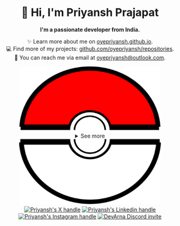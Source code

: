 <div align="center">
  <h1>👋 Hi, I'm Priyansh Prajapat</h1>
  <b>I'm a passionate developer from India.</b>
</div>

<div align="center">
   
  ✨ Learn more about me on [oyepriyansh.github.io](https://oyepriyansh.github.io). <br>
  💻 Find more of my projects: [github.com/oyepriyansh/repositories](https://github.com/oyepriyansh?tab=repositories). <br>
  💌 You can reach me via email at [oyepriyansh@outlook.com](mailto:oyepriyansh@outlook.com).
</div>

<div align="center">
  <a href="#"><img src="assets/pokeball-top.png" width="370px" height="170px"></a>
  <details>
    <summary>See more</summary>
    <a href="#"><img src="assets/bitmoji.png" width="150"></a> <br>
    <a href="#"><img src="assets/typing.svg"></a>
    <details open>
      <summary>About me</summary>
      <div align="left">

```js
/**
 * Represents me.
 * @constructor
 * @param {string} languages - Hindi, Gujrati, English.
 * @param {string} hobbies - Cricket, Music, Gaming.
 * @param {string} interests - DiscordJS, Open Source, Javascript, Java.
 * @param {Date} birthday - 28th of May.
 */
```
  </div>
</details>

<details open>
  <summary>Activity Status</summary>
  <div>
    <a href="https://discord.com/users/838764339942785051" target="_blank">
      <img src="https://oyepriyansh.pages.dev/9d5grh" width="355px">
    </a> <br>
    <a href="https://open.spotify.com/playlist/61FVEPQTp0tU6ELzbvVMer" target="_blank">
      <img src="https://oyepriyansh.pages.dev/fb954dg" width="355px">
    </a>
  </div>
</details>

<details open>
  <summary>Recent Activity</summary>

<!--RECENT_ACTIVITY:start-->
![new_star](https://oyepriyansh.pages.dev/i/octicons/StarredRepositoryYellow.svg) [openai/grok](https://github.com/openai/grok)<br>
![new_star](https://oyepriyansh.pages.dev/i/octicons/StarredRepositoryYellow.svg) [shashankrustagi/DynamicProgramming](https://github.com/shashankrustagi/DynamicProgramming)<br>
![new_star](https://oyepriyansh.pages.dev/i/octicons/StarredRepositoryYellow.svg) [dsheeler/CoverflowAltTab](https://github.com/dsheeler/CoverflowAltTab)<br>
![new_star](https://oyepriyansh.pages.dev/i/octicons/StarredRepositoryYellow.svg) [tailwindlabs/tailwindcss](https://github.com/tailwindlabs/tailwindcss)<br>
![new_star](https://oyepriyansh.pages.dev/i/octicons/StarredRepositoryYellow.svg) [dylanaraps/neofetch](https://github.com/dylanaraps/neofetch)<br>
![new_star](https://oyepriyansh.pages.dev/i/octicons/StarredRepositoryYellow.svg) [microsoft/vscode](https://github.com/microsoft/vscode)<br>
![new_star](https://oyepriyansh.pages.dev/i/octicons/StarredRepositoryYellow.svg) [hiteshchoudhary/apihub](https://github.com/hiteshchoudhary/apihub)<br>
![fork_repo](https://oyepriyansh.pages.dev/i/octicons/ForkedRepository.svg) [oyepriyansh/contributors-img](https://github.com/oyepriyansh/contributors-img) **|** [lacolaco/contributors-img](https://github.com/lacolaco/contributors-img)<br>
![comments](https://oyepriyansh.pages.dev/i/octicons/Comment.svg) [#238](https://github.com/oyepriyansh/DevProfiles/issues/238#issuecomment-1986859220) **|** [oyepriyansh/DevProfiles](https://github.com/oyepriyansh/DevProfiles)<br>
![new_star](https://oyepriyansh.pages.dev/i/octicons/StarredRepositoryYellow.svg) [ohmyzsh/ohmyzsh](https://github.com/ohmyzsh/ohmyzsh)<br>
![new_star](https://oyepriyansh.pages.dev/i/octicons/StarredRepositoryYellow.svg) [excalidraw/excalidraw](https://github.com/excalidraw/excalidraw)<br>
![comments](https://oyepriyansh.pages.dev/i/octicons/Comment.svg) [#219](https://github.com/oyepriyansh/DevTweet/pull/219#issuecomment-1975603025) **|** [oyepriyansh/DevTweet](https://github.com/oyepriyansh/DevTweet)<br>
![fork_repo](https://oyepriyansh.pages.dev/i/octicons/ForkedRepository.svg) [oyepriyansh/vivek9patel.github.io](https://github.com/oyepriyansh/vivek9patel.github.io) **|** [vivek9patel/vivek9patel.github.io](https://github.com/vivek9patel/vivek9patel.github.io)<br>
![fork_repo](https://oyepriyansh.pages.dev/i/octicons/ForkedRepository.svg) [oyepriyansh/discord-invite-widget](https://github.com/oyepriyansh/discord-invite-widget) **|** [casperiv0/discord-invite-widget](https://github.com/casperiv0/discord-invite-widget)<br>
![fork_repo](https://oyepriyansh.pages.dev/i/octicons/ForkedRepository.svg) [oyepriyansh/discord-invite-widget](https://github.com/oyepriyansh/discord-invite-widget) **|** [PriyanshOrg/discord-invite-widget](https://github.com/PriyanshOrg/discord-invite-widget)<br>
<!--RECENT_ACTIVITY:end-->

</details>

<details open>
  <summary>GitHub Stats</summary>

  <a href="#"><img src="github_stats.svg" width="355px"></a><br>
  <a href="#"><img src="https://oyepriyansh.pages.dev/8d4gtbd" width="355px"></a><br>
  <a href="#"><img src="https://oyepriyansh.pages.dev/f8h48n" width="355px"></a><br>

</details>

</details>
  <a href="#"><img src="assets/pokeball-bottom.png" width="370px" height="170px"></a>
</div>
<div align="center">
  <a href="https://twitter.com/oyepriyansh" target="blank"><img align="center" src="https://priyan.sh.gg/assets/github/readme/twitter.svg" alt="Priyansh's X handle" title="X"/></a>
  <a href="https://linkedin.com/in/oyepriyansh" target="blank"><img align="center" src="https://oyepriyansh.pages.dev/assets/github/readme/linkedin.svg" alt="Priyansh's Linkedin handle" title="Linkedin"/></a> 
  <a href="https://instagram.com/oyepriyansh" target="blank"><img align="center" src="https://oyepriyansh.pages.dev/assets/github/readme/instagram.svg" alt="Priyansh's Instagram handle" title="Instagram"/></a>
  <a href="https://discord.com/invite/AeAjegXn6D" target="blank"><img align="center" src="https://oyepriyansh.pages.dev/assets/github/readme/discord.svg" alt="DevArna Discord invite" title="Discord"/></a>
</div>

